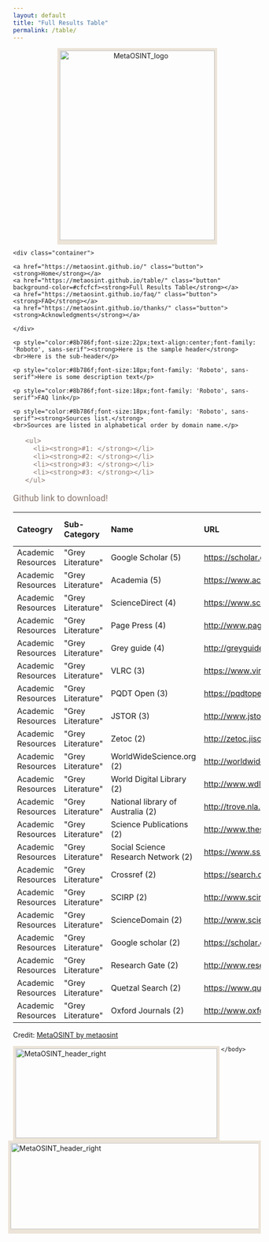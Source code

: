 ```yaml
---
layout: default
title: "Full Results Table"
permalink: /table/
---
```


   <style>
    .container{  
      text-align: center;  
    }
    .container2{  
      font-size: 16px;
      color: #8b786f;
      font-family: 'Roboto', sans-serif;
    }
    .container3{  
      text-align: center;
    }
    .button {
      border: 2px solid #8b786f;
      border-radius: 8px;
      padding: 5px 15px;
      background-color: #f5f5f5;
      color: #8b786f;
      font-size: 23px;
      cursor: pointer;
      font-family: 'Open Sans', sans-serif;
    }
  </style>

  <body style="margin-right:95px;margin-left:95px">
  
  <div class="container3">

  <img src="https://raw.githubusercontent.com/MetaOSINT/MetaOSINT.github.io/main/MetaOSINT_logo.PNG" alt="MetaOSINT_logo" width="315" height="385" style="border:5px solid #ece4d8;box-shadow: 0px 4px 0px #ece4d8">
  
   </div>
   
    <div class="container">  
      
    <a href="https://metaosint.github.io/" class="button"><strong>Home</strong></a>
    <a href="https://metaosint.github.io/table/" class="button" background-color=#cfcfcf><strong>Full Results Table</strong></a>
    <a href="https://metaosint.github.io/faq/" class="button"><strong>FAQ</strong></a>
    <a href="https://metaosint.github.io/thanks/" class="button"><strong>Acknowledgments</strong></a>
       
    </div>

    <p style="color:#8b786f;font-size:22px;text-align:center;font-family: 'Roboto', sans-serif"><strong>Here is the sample header</strong>
    <br>Here is the sub-header</p>

    <p style="color:#8b786f;font-size:18px;font-family: 'Roboto', sans-serif">Here is some description text</p>
  
    <p style="color:#8b786f;font-size:18px;font-family: 'Roboto', sans-serif">FAQ link</p>
    
    <p style="color:#8b786f;font-size:18px;font-family: 'Roboto', sans-serif"><strong>Sources list.</strong>
    <br>Sources are listed in alphabetical order by domain name.</p>
       
   <div class="container2">

       <ul>
         <li><strong>#1: </strong></li>
         <li><strong>#2: </strong></li>
         <li><strong>#3: </strong></li>
         <li><strong>#3: </strong></li>
       </ul>
      
   </div>
   
   <p style="color:#8b786f;font-size:18px;font-family: 'Roboto', sans-serif">Github link to download!</p>
      
  </body>

  |Cateogry|Sub-Category|Name|URL|Citations in Category|
  |:---|:---|:---|:---|:---|
  |Academic Resources|"Grey Literature"|Google Scholar (5)|https://scholar.google.com|5|
  |Academic Resources|"Grey Literature"|Academia (5)|https://www.academia.edu/|5|
  |Academic Resources|"Grey Literature"|ScienceDirect (4)|https://www.sciencedirect.com/|4|
  |Academic Resources|"Grey Literature"|Page Press (4)|http://www.pagepress.org/|4|
  |Academic Resources|"Grey Literature"|Grey guide (4)|http://greyguide.isti.cnr.it/|4|
  |Academic Resources|"Grey Literature"|VLRC (3)|https://www.virtuallrc.com/|3|
  |Academic Resources|"Grey Literature"|PQDT Open (3)|https://pqdtopen.proquest.com/search.html|3|
  |Academic Resources|"Grey Literature"|JSTOR (3)|http://www.jstor.org|3|
  |Academic Resources|"Grey Literature"|Zetoc (2)|http://zetoc.jisc.ac.uk|2|
  |Academic Resources|"Grey Literature"|WorldWideScience.org (2)|http://worldwidescience.org|2|
  |Academic Resources|"Grey Literature"|World Digital Library (2)|http://www.wdl.org|2|
  |Academic Resources|"Grey Literature"|National library of Australia (2)|http://trove.nla.gov.au/|2|
  |Academic Resources|"Grey Literature"|Science Publications (2)|http://www.thescipub.com|2|
  |Academic Resources|"Grey Literature"|Social Science Research Network (2)|https://www.ssrn.com/en|2|
  |Academic Resources|"Grey Literature"|Crossref (2)|https://search.crossref.org/|2|
  |Academic Resources|"Grey Literature"|SCIRP (2)|http://www.scirp.org|2|
  |Academic Resources|"Grey Literature"|ScienceDomain (2)|http://www.sciencedomain.org|2|
  |Academic Resources|"Grey Literature"|Google scholar (2)|https://scholar.google.com/schhp?hl=en|2|
  |Academic Resources|"Grey Literature"|Research Gate (2)|http://www.researchgate.net|2|
  |Academic Resources|"Grey Literature"|Quetzal Search (2)|https://www.quetzal-search.info|2|
  |Academic Resources|"Grey Literature"|Oxford Journals (2)|http://www.oxfordjournals.org|2|

<div id="observablehq-chart-87f43f84"></div>
<p>Credit: <a href="https://observablehq.com/@metaosint/metaosint">MetaOSINT by metaosint</a></p>

  <body style="margin-right:95px;margin-left:95px">

  <img src="https://raw.githubusercontent.com/MetaOSINT/MetaOSINT.github.io/main/header_left.PNG" alt="MetaOSINT_header_right" width="410" height="182" style="border:5px solid #ece4d8;box-shadow: 0px 4px 0px #ece4d8" align="left">

  <img src="https://raw.githubusercontent.com/MetaOSINT/MetaOSINT.github.io/main/header_right.PNG" alt="MetaOSINT_header_right" width="556" height="175" style="border:5px solid #ece4d8;box-shadow: 0px 4px 0px #ece4d8" align="right">

    </body>
